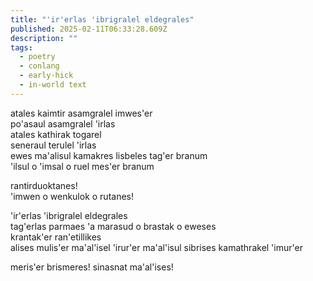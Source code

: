 ```yaml
---
title: "'ir'erlas 'ibrigralel eldegrales"
published: 2025-02-11T06:33:28.609Z
description: ""
tags:
  - poetry
  - conlang
  - early-hick
  - in-world text
---
```


atales kaimtir asamgralel imwes'er\
po'asaul asamgralel 'irlas\
atales kathirak togarel\
seneraul terulel 'irlas\
ewes ma'alisul kamakres lisbeles tag'er branum\
'ilsul o 'imsal o ruel mes'er branum

rantirduoktanes!\
'imwen o wenkulok o rutanes!

'ir'erlas 'ibrigralel eldegrales\
tag'erlas parmaes 'a marasud o brastak o eweses\
krantak'er ran'etillikes\
alises mulis'er ma'al'isel 'irur'er ma'al'isul sibrises kamathrakel 'imur'er

meris'er brismeres! sinasnat ma'al'ises!

